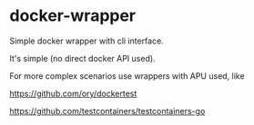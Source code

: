 # docker-wrapper

Simple docker wrapper with cli interface.

It's simple (no direct docker API used).

For more complex scenarios use wrappers with APU used, like

https://github.com/ory/dockertest

https://github.com/testcontainers/testcontainers-go

